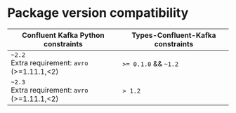 # Package version compatibility

| Confluent Kafka Python constraints                           | Types-Confluent-Kafka constraints |
| ------------------------------------------------------------ | --------------------------------- |
| `~2.2`<br /> Extra requirement: `avro` (>=1.11.1,<2) | `>= 0.1.0` && `~1.2`  |
| `~2.3`<br /> Extra requirement: `avro` (>=1.11.1,<2) | `> 1.2`               |
